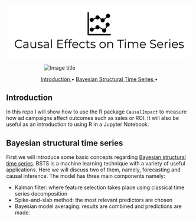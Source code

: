 </p>
<p align="center">
  <img src="images/Causal Effects on Time Series-logo-black.png" 
       width="500">
</p>

&nbsp;&nbsp;&nbsp;&nbsp;&nbsp;&nbsp;&nbsp;&nbsp;&nbsp;&nbsp;&nbsp;&nbsp;&nbsp;&nbsp;&nbsp;&nbsp;&nbsp;&nbsp;&nbsp;&nbsp;&nbsp;&nbsp;&nbsp;&nbsp;&nbsp;
![Image title](https://img.shields.io/badge/CausalImpact-v1.2.1-blue.svg) 


<p align="center">
  <a href="#Introduction"> Introduction </a> • 
  <a href="#bsts"> Bayesian Structural Time Series </a> • 
</p>

## Introduction

In this repo I will show how to use the R package `CausalImpact` to measure how ad campaigns affect outcomes such as sales or ROI. It will also be useful as an introduction to using R in a Jupyter Notebook. 
## Bayesian structural time series

First we will introduce some basic concepts regarding [Bayesian structural time series](https://en.wikipedia.org/wiki/Bayesian_structural_time_series). BSTS is a machine learning technique with a variety of useful applications. Here we will discuss two of them, namely, forecasting and causal inference. The model has three main components namely: 
- Kalman filter: where feature selection takes place using classical time series decomposition
- Spike-and-slab method: the most relevant predictors are chosen
- Bayesian model averaging: results are combined and predictions are made.
